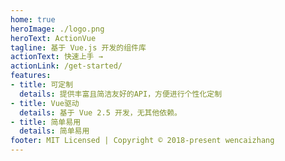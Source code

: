 ```yaml
---
home: true
heroImage: ./logo.png
heroText: ActionVue
tagline: 基于 Vue.js 开发的组件库
actionText: 快速上手 →
actionLink: /get-started/
features:
- title: 可定制
  details: 提供丰富且简洁友好的API，方便进行个性化定制
- title: Vue驱动
  details: 基于 Vue 2.5 开发，无其他依赖。
- title: 简单易用
  details: 简单易用
footer: MIT Licensed | Copyright © 2018-present wencaizhang
---
```

